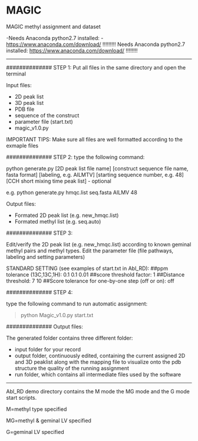 # MAGIC
  MAGIC methyl assignment and dataset
  
 -Needs Anaconda python2.7 installed:
 -https://www.anaconda.com/download/
 !!!!!!!!! Needs Anaconda python2.7 installed: https://www.anaconda.com/download/ !!!!!!!!
 
 _________________________________________________________________________________________
 
 ############## STEP 1:
 Put all files in the same directory and open the terminal
 
 Input files:
 - 2D peak list
 - 3D peak list
 - PDB file
 - sequence of the construct
 - parameter file (start.txt)
 - magic_v1.0.py
 
 IMPORTANT TIPS: Make sure all files are well formatted according to the exmaple files
 
 ############## STEP 2:
 type the following command:
 
  python generate.py [2D peak list file name] 
                     [construct sequence file name, fasta format]
                     [labeling, e.g. AILMTV]
                     [starting sequence number, e.g. 48]
                     [CCH short mixing time peak list] - optional
                    
 e.g. python generate.py hmqc.list seq.fasta AILMV 48
 
 Output files:
 - Formated 2D peak list (e.g. new_hmqc.list)
 - Formated methyl list (e.g. seq.auto)
 
 ############## STEP 3:
 
 Edit/verify the 2D peak list (e.g. new_hmqc.list) according to known geminal methyl pairs and methyl types.
 Edit the parameter file (file pathways, labeling and setting parameters)
 
 STANDARD SETTING (see examples of start.txt in Abl_RD):
 ##ppm tolerance (13C,13C,1H):
 0.1 0.1 0.01
 ##score threshold factor:
 1
 ##Distance threshold:
 7 10
 ##Score tolerance for one-by-one step (off or on):
 off
 
 ############## STEP 4:
 
 type the following command to run automatic assignment:
 
 >python Magic_v1.0.py start.txt
 
 ############## Output files:
 
 The generated folder contains three different folder:
 
 - input folder for your record
 - output folder, continuously edited, containing the current assigned 2D and 3D peaklist 
       along with the mapping file to visualize onto the pdb structure the quality 
       of the running assignment
 - run folder, which contains all intermediate files used by the software
 
 _________________________________________________________________________________________
 
  
  Abl_RD demo directory contains the M mode the MG mode and the G mode start scripts.
  
  M=methyl type specified
  
  MG=methyl & geminal LV specified
  
  G=geminal LV specified

